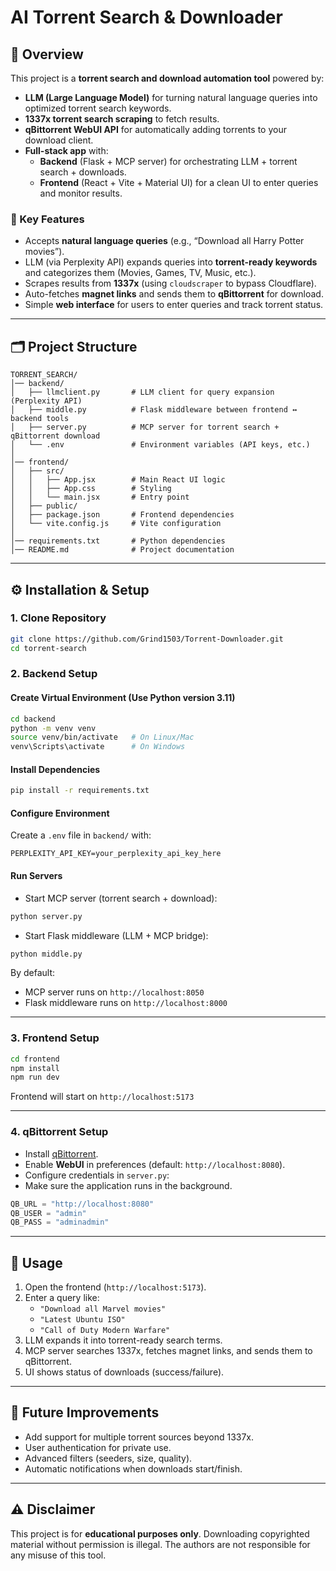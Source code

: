 # AI Torrent Search & Downloader

## 📌 Overview
This project is a **torrent search and download automation tool** powered by:
- **LLM (Large Language Model)** for turning natural language queries into optimized torrent search keywords.
- **1337x torrent search scraping** to fetch results.
- **qBittorrent WebUI API** for automatically adding torrents to your download client.
- **Full-stack app** with:
  - **Backend** (Flask + MCP server) for orchestrating LLM + torrent search + downloads.
  - **Frontend** (React + Vite + Material UI) for a clean UI to enter queries and monitor results.

### 🔑 Key Features
- Accepts **natural language queries** (e.g., “Download all Harry Potter movies”).
- LLM (via Perplexity API) expands queries into **torrent-ready keywords** and categorizes them (Movies, Games, TV, Music, etc.).
- Scrapes results from **1337x** (using `cloudscraper` to bypass Cloudflare).
- Auto-fetches **magnet links** and sends them to **qBittorrent** for download.
- Simple **web interface** for users to enter queries and track torrent status.

---

## 🗂 Project Structure
```
TORRENT_SEARCH/
│── backend/
│   ├── llmclient.py       # LLM client for query expansion (Perplexity API)
│   ├── middle.py          # Flask middleware between frontend ↔ backend tools
│   ├── server.py          # MCP server for torrent search + qBittorrent download
│   └── .env               # Environment variables (API keys, etc.)
│
│── frontend/
│   ├── src/
│   │   ├── App.jsx        # Main React UI logic
│   │   ├── App.css        # Styling
│   │   └── main.jsx       # Entry point
│   ├── public/
│   ├── package.json       # Frontend dependencies
│   └── vite.config.js     # Vite configuration
│
│── requirements.txt       # Python dependencies
│── README.md              # Project documentation
```

---

## ⚙️ Installation & Setup

### 1. Clone Repository
```bash
git clone https://github.com/Grind1503/Torrent-Downloader.git
cd torrent-search
```

### 2. Backend Setup
#### Create Virtual Environment (Use Python version 3.11)
```bash
cd backend
python -m venv venv
source venv/bin/activate   # On Linux/Mac
venv\Scripts\activate      # On Windows
```

#### Install Dependencies
```bash
pip install -r requirements.txt
```

#### Configure Environment
Create a `.env` file in `backend/` with:
```env
PERPLEXITY_API_KEY=your_perplexity_api_key_here
```

#### Run Servers
- Start MCP server (torrent search + download):
```bash
python server.py
```
- Start Flask middleware (LLM + MCP bridge):
```bash
python middle.py
```

By default:
- MCP server runs on `http://localhost:8050`
- Flask middleware runs on `http://localhost:8000`

---

### 3. Frontend Setup
```bash
cd frontend
npm install
npm run dev
```
Frontend will start on `http://localhost:5173`

---

### 4. qBittorrent Setup
- Install [qBittorrent](https://www.qbittorrent.org/).
- Enable **WebUI** in preferences (default: `http://localhost:8080`).
- Configure credentials in `server.py`:
- Make sure the application runs in the background.
```python
QB_URL = "http://localhost:8080"
QB_USER = "admin"
QB_PASS = "adminadmin"
```

---

## 🚀 Usage
1. Open the frontend (`http://localhost:5173`).
2. Enter a query like:
   - `"Download all Marvel movies"`
   - `"Latest Ubuntu ISO"`
   - `"Call of Duty Modern Warfare"`
3. LLM expands it into torrent-ready search terms.
4. MCP server searches 1337x, fetches magnet links, and sends them to qBittorrent.
5. UI shows status of downloads (success/failure).

---

## 🔮 Future Improvements
- Add support for multiple torrent sources beyond 1337x.
- User authentication for private use.
- Advanced filters (seeders, size, quality).
- Automatic notifications when downloads start/finish.

---

## ⚠️ Disclaimer
This project is for **educational purposes only**. Downloading copyrighted material without permission is illegal. The authors are not responsible for any misuse of this tool.
